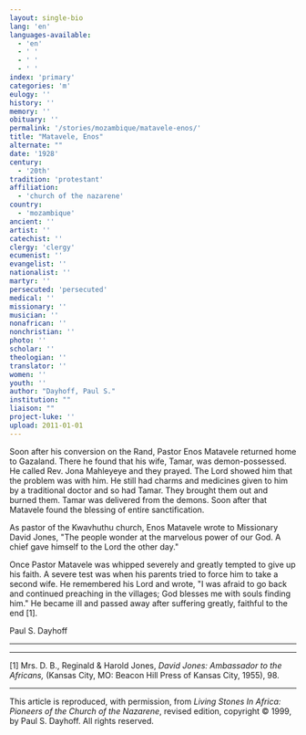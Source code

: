 ```yaml
---
layout: single-bio
lang: 'en'
languages-available:
  - 'en'
  - ' '
  - ' '
  - ' '
index: 'primary'
categories: 'm'
eulogy: ''
history: ''
memory: ''
obituary: ''
permalink: '/stories/mozambique/matavele-enos/'
title: "Matavele, Enos"
alternate: ""
date: '1928'
century:
  - '20th'
tradition: 'protestant'
affiliation:
  - 'church of the nazarene'
country:
  - 'mozambique'
ancient: ''
artist: ''
catechist: ''
clergy: 'clergy'
ecumenist: ''
evangelist: ''
nationalist: ''
martyr: ''
persecuted: 'persecuted'
medical: ''
missionary: ''
musician: ''
nonafrican: ''
nonchristian: ''
photo: ''
scholar: ''
theologian: ''
translator: ''
women: ''
youth: ''
author: "Dayhoff, Paul S."
institution: ""
liaison: ""
project-luke: ''
upload: 2011-01-01
---
```




Soon after his conversion on the Rand, Pastor Enos Matavele returned home to Gazaland. There he found that his wife, Tamar, was demon-possessed. He called Rev. Jona Mahleyeye and they prayed. The Lord showed him that the problem was with him. He still had charms and medicines given to him by a traditional doctor and so had Tamar. They brought them out and burned them. Tamar was delivered from the demons. Soon after that Matavele found the blessing of entire sanctification.

As pastor of the Kwavhuthu church, Enos Matavele wrote to Missionary David Jones, "The people wonder at the marvelous power of our God. A chief gave himself to the Lord the other day."

Once Pastor Matavele was whipped severely and greatly tempted to give up his faith. A severe test was when his parents tried to force him to take a second wife. He remembered his Lord and wrote, "I was afraid to go back and continued preaching in the villages; God blesses me with souls finding him." He became ill and passed away after suffering greatly, faithful to the end [1].

Paul S. Dayhoff

---

_____________________________

[1] Mrs. D. B., Reginald & Harold Jones,  *David Jones: Ambassador to the Africans,* (Kansas City, MO: Beacon Hill Press of Kansas City, 1955), 98.

---

This article is reproduced, with permission, from *Living Stones In Africa: Pioneers of the Church of the Nazarene*, revised edition, copyright &copy; 1999, by Paul S. Dayhoff.  All rights reserved.
